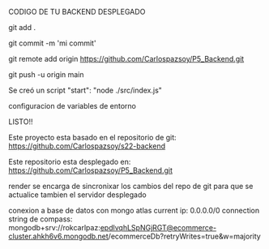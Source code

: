 CODIGO DE TU BACKEND DESPLEGADO

git add .

git commit -m 'mi commit'

git remote add origin https://github.com/Carlospazsoy/P5_Backend.git

git push -u origin main

Se creó un script "start": "node ./src/index.js"

configuracion de variables de entorno 

LISTO!!

Este proyecto esta basado en el repositorio de git:
https://github.com/Carlospazsoy/s22-backend

Este repositorio esta desplegado en:
https://github.com/Carlospazsoy/P5_Backend.git

render se encarga de sincronixar los cambios del repo de git para que se actualice tambien el servidor desplegado


conexion a base de datos con mongo atlas
current ip: 0.0.0.0/0 
connection string de compass: mongodb+srv://rokcarlpaz:epdlvqhLSpNGjRGT@ecommerce-cluster.ahkh6v6.mongodb.net/ecommerceDb?retryWrites=true&w=majority

